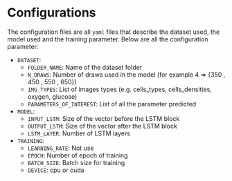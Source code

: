 # Configurations
The configuration files are all `yaml` files that describe the dataset used, the model used and the training parameter.
Below are all the configuration parameter:
- `DATASET`:
  - `FOLDER_NAME`: Name of the dataset folder
  - `N_DRAWS`: Number of draws used in the model (for example 4 => {350 , 450 , 550 , 650})
  - `IMG_TYPES`: List of images types (e.g. cells_types, cells_densities, oxygen, glucose)
  - `PARAMETERS_OF_INTEREST`: List of all the parameter predicted 
- `MODEL`:
  - `INPUT_LSTM`: Size of the vector before the LSTM block
  - `OUTPUT_LSTM`: Size of the vector after the LSTM block
  - `LSTM_LAYER`: Number of LSTM layers
- `TRAINING`:
  - `LEARNING_RATE`: Not use
  - `EPOCH`: Number of epoch of training
  - `BATCH_SIZE`: Batch size for training
  - `DEVICE`: cpu or cuda